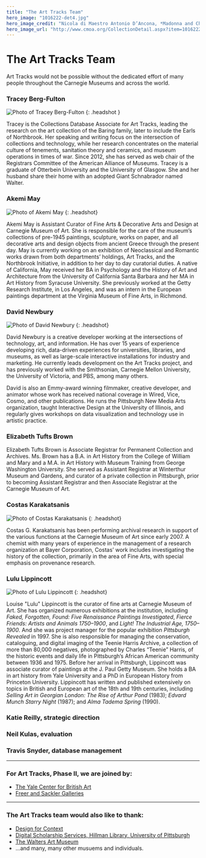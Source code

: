 ```yaml
---
title: "The Art Tracks Team"
hero_image: "1016222-det4.jpg"
hero_image_credit: "Nicola di Maestro Antonio D’Ancona, *Madonna and Child Enthroned with SS. Leonard, Jerome, John the Baptist, and Francis* (detail), 1472. Carnegie Museum of Art, Howard A. Noble Fund, 71.4."
hero_image_url: "http://www.cmoa.org/CollectionDetail.aspx?item=1016222"
---
```

# The Art Tracks Team

Art Tracks would not be possible without the dedicated effort of many people throughout the Carnegie Museums and across the world.

### Tracey Berg-Fulton

![Photo of Tracey Berg-Fulton](images/tracey_headshot.jpg)
{: .headshot }

Tracey is the Collections Database Associate for Art Tracks, leading the research on the art collection of the Baring family, later to include the Earls of Northbrook. Her speaking and writing focus on the intersection of collections and technology, while her research concentrates on the material culture of tenements, sanitation theory and ceramics, and museum operations in times of war. Since 2012, she has served as web chair of the Registrars Committee of the American Alliance of Museums. Tracey is a graduate of Otterbein University and the University of Glasgow. She and her husband share their home with an adopted Giant Schnabrador named Walter.


<div class="clearfix"></div>

### Akemi May

![Photo of Akemi May](images/akemi_headshot.jpg)
{: .headshot}

Akemi May is Assistant Curator of Fine Arts & Decorative Arts and Design at Carnegie Museum of Art. She is responsible for the care of the museum’s collections of pre-1945 paintings, sculpture, works on paper, and all decorative arts and design objects from ancient Greece through the present day. May is currently working on an exhibition of Neoclassical and Romantic works drawn from both departments’ holdings, Art Tracks, and the Northbrook Initiative, in addition to her day to day curatorial duties. A native of California, May received her BA in Psychology and the History of Art and Architecture from the University of California Santa Barbara and her MA in Art History from Syracuse University. She previously worked at the Getty Research Institute, in Los Angeles, and was an intern in the European paintings department at the Virginia Museum of Fine Arts, in Richmond. 

<div class="clearfix"></div>

### David Newbury

![Photo of David Newbury](images/david_headshot.jpg)
{: .headshot}

David Newbury is a creative developer working at the intersections of technology, art, and information. He has over 15 years of experience developing rich, data-driven experiences for universities, libraries, and museums, as well as large-scale interactive installations for industry and marketing.  He currently leads development on the Art Tracks project, and has previously worked with the Smithsonian, Carnegie Mellon University, the University of Victoria, and PBS, among many others. 

David is also an Emmy-award winning filmmaker, creative developer, and animator whose work has received national coverage in Wired, Vice, Cosmo, and other publications. He runs the Pittsburgh New Media Arts organization, taught Interactive Design at the University of Illinois, and regularly gives workshops on data visualization and technology use in artistic practice. 

<div class="clearfix"></div>


### Elizabeth Tufts Brown

Elizabeth Tufts Brown is Associate Registrar for Permanent Collection and Archives.  Ms. Brown has a B.A. in Art History from the College of William and Mary and a M.A. in Art History with Museum Training from George Washington University.  She served as Assistant Registrar at Winterthur Museum and Gardens,  and curator of a private collection in Pittsburgh, prior to becoming Assistant Registrar and then Associate Registrar at the Carnegie Museum of Art. 

<div class="clearfix"></div>

###  Costas Karakatsanis

![Photo of  Costas Karakatsanis](images/costas-karakatsanis_headshot.jpg)
{: .headshot}

Costas G. Karakatsanis has been performing archival research in support of the various functions at the Carnegie Museum of Art since early 2007. A chemist with many years of experience in the management of a research organization at Bayer Corporation, Costas’ work includes investigating the history of the collection, primarily in the area of Fine Arts, with special emphasis on provenance research.


<div class="clearfix"></div>

###  Lulu Lippincott

![Photo of Lulu Lippincott](images/lulu-lippincott_headshot.jpg)
{: .headshot}

Louise "Lulu" Lippincott is the curator of fine arts at Carnegie Museum of Art. She has organized numerous exhibitions at the institution, including *Faked, Forgotten, Found: Five Renaissance Paintings Investigated*, *Fierce Friends: Artists and Animals 1750–1900*, and *Light! The Industrial Age, 1750–1900*. And she was project manager for the popular exhibition *Pittsburgh Revealed* in 1997. She is also responsible for managing the conservation, cataloguing, and digital imaging of the Teenie Harris Archive, a collection of more than 80,000 negatives, photographed by Charles “Teenie” Harris, of the historic events and daily life in Pittsburgh’s African American community between 1936 and 1975. Before her arrival in Pittsburgh, Lippincott was associate curator of paintings at the J. Paul Getty Museum. She holds a BA in art history from Yale University and a PhD in European History from Princeton University. Lippincott has written and published extensively on topics in British and European art of the 18th and 19th centuries, including *Selling Art in Georgian London: The Rise of Arthur Pond* (1983); *Edvard Munch Starry Night* (1987); and *Alma Tadema Spring* (1990).

<div class="clearfix"></div>


### Katie Reilly, strategic direction

###  Neil Kulas, evaluation 

### Travis Snyder, database management

---

### For Art Tracks, Phase II, we are joined by:

* [The Yale Center for British Art](http://britishart.yale.edu/)
* [Freer and Sackler Galleries](http://www.asia.si.edu/)

---

### The Art Tracks team would also like to thank:

* [Design for Context](http://www.designforcontext.com)
* [Digital Scholarship Services, Hillman Library, University of Pittsburgh](http://www.library.pitt.edu/digital-scholarship-services)
* [The Walters Art Museum](https://www.thewalters.org)
* ...and many, many other musuems and individuals.

